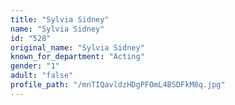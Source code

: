 ```yaml
---
title: "Sylvia Sidney"
name: "Sylvia Sidney"
id: "528"
original_name: "Sylvia Sidney"
known_for_department: "Acting"
gender: "1"
adult: "false"
profile_path: "/mnTIQavldzHDgPFOmL4BSDFkM8q.jpg"
---
```

